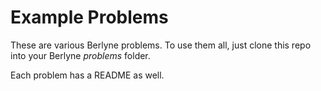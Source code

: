 Example Problems
================

These are various Berlyne problems. To use them all,
just clone this repo into your Berlyne _problems_ folder.

Each problem has a README as well.
